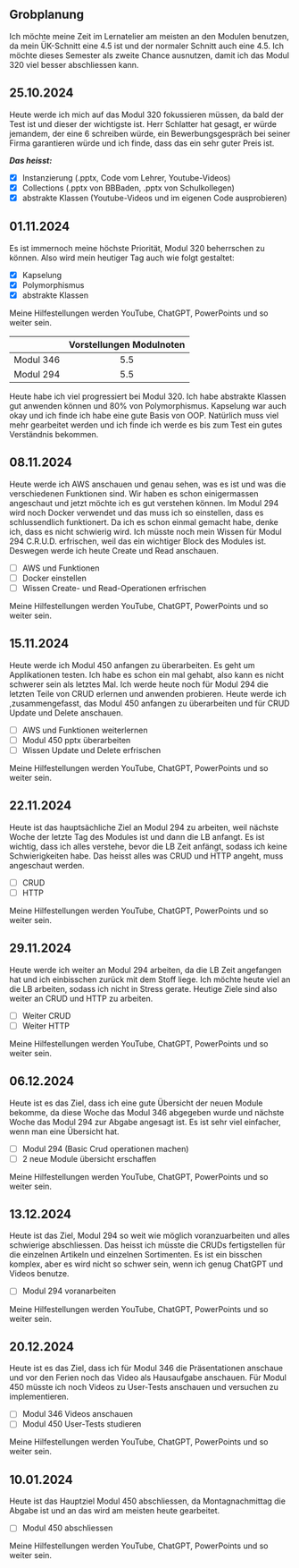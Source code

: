 ## Grobplanung

Ich möchte meine Zeit im Lernatelier am meisten an den Modulen benutzen, da mein ÜK-Schnitt eine 4.5 ist und der normaler Schnitt auch eine 4.5. Ich möchte dieses Semester als zweite Chance ausnutzen, damit ich das Modul 320 viel besser abschliessen kann.

## 25.10.2024

Heute werde ich mich auf das Modul 320 fokussieren müssen, da bald der Test ist und dieser der wichtigste ist. Herr Schlatter hat gesagt, er würde jemandem, der eine 6 schreiben würde, ein Bewerbungsgespräch bei seiner Firma garantieren würde und ich finde, dass das ein sehr guter Preis ist.

_**Das heisst:**_
- [x] Instanzierung (.pptx, Code vom Lehrer, Youtube-Videos)
- [x] Collections (.pptx von BBBaden, .pptx von Schulkollegen)
- [x] abstrakte Klassen (Youtube-Videos und im eigenen Code ausprobieren)

## 01.11.2024

Es ist immernoch meine höchste Priorität, Modul 320 beherrschen zu können. Also wird mein heutiger Tag auch wie folgt gestaltet:

- [x] Kapselung
- [x] Polymorphismus
- [x] abstrakte Klassen

Meine Hilfestellungen werden YouTube, ChatGPT, PowerPoints und so weiter sein.



|         | Vorstellungen Modulnoten           |
| ------------- |:-------------:|
| Modul 346     | 5.5 |
| Modul 294      | 5.5      |


Heute habe ich viel progressiert bei Modul 320. Ich habe abstrakte Klassen gut anwenden können und 80% von Polymorphismus. Kapselung war auch okay und ich finde ich habe eine gute Basis von OOP. Natürlich muss viel mehr gearbeitet werden und ich finde ich werde es bis zum Test ein gutes Verständnis bekommen.


## 08.11.2024

Heute werde ich AWS anschauen und genau sehen, was es ist und was die verschiedenen Funktionen sind. Wir haben es schon einigermassen angeschaut und jetzt möchte ich es gut verstehen können. Im Modul 294 wird noch Docker verwendet und das muss ich so einstellen, dass es schlussendlich funktionert. Da ich es schon einmal gemacht habe, denke ich, dass es nicht schwierig wird. Ich müsste noch mein Wissen für Modul 294 C.R.U.D. erfrischen, weil das ein wichtiger Block des Modules ist. Deswegen werde ich heute Create und Read anschauen.

- [ ] AWS und Funktionen
- [ ] Docker einstellen
- [ ] Wissen Create- und Read-Operationen erfrischen

Meine Hilfestellungen werden YouTube, ChatGPT, PowerPoints und so weiter sein.

## 15.11.2024

Heute werde ich Modul 450 anfangen zu überarbeiten. Es geht um Applikationen testen. Ich habe es schon ein mal gehabt, also kann es nicht schwerer sein als letztes Mal. Ich werde heute noch für Modul 294 die letzten Teile von CRUD erlernen und anwenden probieren. Heute werde ich ,zusammengefasst, das Modul 450 anfangen zu überarbeiten und für CRUD Update und Delete anschauen.

- [ ] AWS und Funktionen weiterlernen
- [ ] Modul 450 pptx überarbeiten
- [ ] Wissen Update und Delete erfrischen

Meine Hilfestellungen werden YouTube, ChatGPT, PowerPoints und so weiter sein.

## 22.11.2024

Heute ist das hauptsächliche Ziel an Modul 294 zu arbeiten, weil nächste Woche der letzte Tag des Modules ist und dann die LB anfangt. Es ist wichtig, dass ich alles verstehe, bevor die LB Zeit anfängt, sodass ich keine Schwierigkeiten habe. Das heisst alles was CRUD und HTTP angeht, muss angeschaut werden. 

- [ ] CRUD
- [ ] HTTP

Meine Hilfestellungen werden YouTube, ChatGPT, PowerPoints und so weiter sein.

## 29.11.2024

Heute werde ich weiter an Modul 294 arbeiten, da die LB Zeit angefangen hat und ich einbisschen zurück mit dem Stoff liege. Ich möchte heute viel an die LB arbeiten, sodass ich nicht in Stress gerate. Heutige Ziele sind also weiter an CRUD und HTTP zu arbeiten.

- [ ] Weiter CRUD
- [ ] Weiter HTTP

Meine Hilfestellungen werden YouTube, ChatGPT, PowerPoints und so weiter sein.

## 06.12.2024

Heute ist es das Ziel, dass ich eine gute Übersicht der neuen Module bekomme, da diese Woche das Modul 346 abgegeben wurde und nächste Woche das Modul 294 zur Abgabe angesagt ist. Es ist sehr viel einfacher, wenn man eine Übersicht hat.

- [ ] Modul 294 (Basic Crud operationen machen)
- [ ] 2 neue Module übersicht erschaffen

Meine Hilfestellungen werden YouTube, ChatGPT, PowerPoints und so weiter sein.

## 13.12.2024

Heute ist das Ziel, Modul 294 so weit wie möglich voranzuarbeiten und alles schwierige abschliessen. Das heisst ich müsste die CRUDs fertigstellen für die einzelnen Artikeln und einzelnen Sortimenten. Es ist ein bisschen komplex, aber es wird nicht so schwer sein, wenn ich genug ChatGPT und Videos benutze.

- [ ] Modul 294 voranarbeiten

Meine Hilfestellungen werden YouTube, ChatGPT, PowerPoints und so weiter sein.

## 20.12.2024

Heute ist es das Ziel, dass ich für Modul 346 die Präsentationen anschaue und vor den Ferien noch das Video als Hausaufgabe anschauen. Für Modul 450 müsste ich noch Videos zu User-Tests anschauen und versuchen zu implementieren.

- [ ] Modul 346 Videos anschauen
- [ ] Modul 450 User-Tests studieren

Meine Hilfestellungen werden YouTube, ChatGPT, PowerPoints und so weiter sein.

## 10.01.2024

Heute ist das Hauptziel Modul 450 abschliessen, da Montagnachmittag die Abgabe ist und an das wird am meisten heute gearbeitet.

- [ ] Modul 450 abschliessen

Meine Hilfestellungen werden YouTube, ChatGPT, PowerPoints und so weiter sein.
